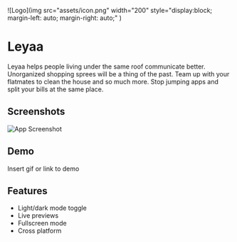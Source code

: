 
![Logo](img src="assets/icon.png" width="200" style="display:block; margin-left: auto; margin-right: auto;" )


# Leyaa

Leyaa helps people living under the same roof communicate better. Unorganized shopping sprees will be a thing of the past. Team up with your flatmates to clean the house and so much more. Stop jumping apps and split your bills at the same place.


## Screenshots

![App Screenshot](https://via.placeholder.com/468x300?text=App+Screenshot+Here)


## Demo

Insert gif or link to demo


## Features

- Light/dark mode toggle
- Live previews
- Fullscreen mode
- Cross platform

